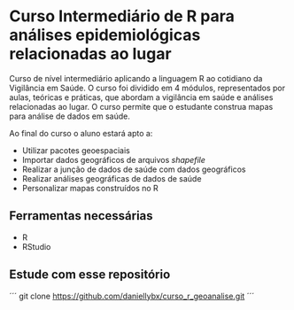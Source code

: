 # Curso Intermediário de R para análises epidemiológicas relacionadas ao lugar

Curso de nível intermediário aplicando a linguagem R ao cotidiano da Vigilância em Saúde. O curso foi dividido em 4 módulos, representados por aulas, teóricas e práticas, que abordam a vigilância em saúde e análises relacionadas ao lugar. O curso permite que o estudante construa mapas para análise de dados em saúde. 

Ao final do curso o aluno estará apto a:

- Utilizar pacotes geoespaciais 
- Importar dados geográficos de arquivos *shapefile*
- Realizar a junção de dados de saúde com dados geográficos
- Realizar análises geográficas de dados de saúde
- Personalizar mapas construídos no R

## Ferramentas necessárias

- R
- RStudio

## Estude com esse repositório
´´´
git clone https://github.com/daniellybx/curso_r_geoanalise.git
´´´
